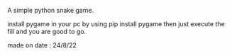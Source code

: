 A simple python snake game.

install pygame in your pc by using pip install pygame
then just execute the fill and you are good to go.

made on date : 24/8/22

